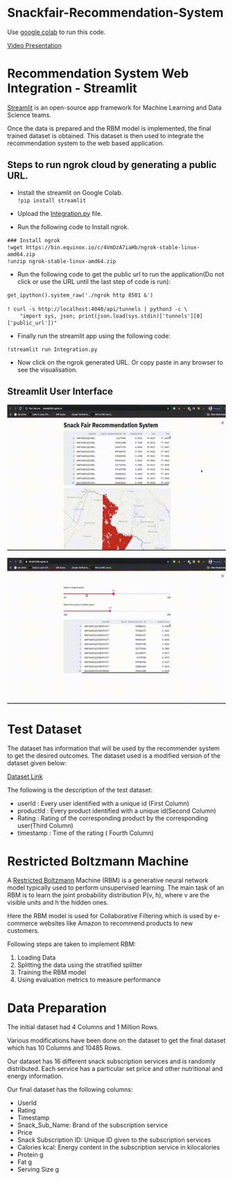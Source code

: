 # Snackfair-Recommendation-System

Use [google colab](https://colab.research.google.com/notebooks/intro.ipynb) to run this code.

[Video Presentation](https://youtu.be/le2oF0i1MBA)

# Recommendation System Web Integration - Streamlit

[Streamlit](https://www.streamlit.io/) is an open-source app framework for Machine Learning and Data Science teams.

Once the data is prepared and the RBM model is implemented, the final trained dataset is obtained. This dataset is then used to integrate the recommendation system to the web based application.

## Steps to run ngrok cloud by generating a public URL.
* Install the streamlit on Google Colab.</br>
``!pip install streamlit``
* Upload the [Integration.py](https://github.com/rxchoudhury/RBM-Recommendation-System/blob/master/My_RBM_Project/Integration.py) file.

* Run the following code to Install ngrok.
```
### Install ngrok
!wget https://bin.equinox.io/c/4VmDzA7iaHb/ngrok-stable-linux-amd64.zip
!unzip ngrok-stable-linux-amd64.zip
```
* Run the following code to get the public url to run the application(Do not click or use the URL until the last step of code is run):
```
get_ipython().system_raw('./ngrok http 8501 &')

! curl -s http://localhost:4040/api/tunnels | python3 -c \
    "import sys, json; print(json.load(sys.stdin)['tunnels'][0]['public_url'])"
```
* Finally run the streamlit app using the following code:
```
!streamlit run Integration.py
```
* Now click on the ngrok generated URL. Or copy paste in any browser to see the visualisation.
## Streamlit User Interface

![Visualisation Demo](streamlit_dash.gif)


![Visualisation Demo](streamlit_model.gif)


# Test Dataset

The dataset has information that will be used by the recommender system to get the desired outcomes. The dataset used is a modified version of the dataset given below:

[Dataset Link](https://www.kaggle.com/saurav9786/recommender-system-using-amazon-reviews)

The following is the description of the test dataset:

* userId : Every user identified with a unique id (First Column)
* productId : Every product identified with a unique id(Second Column)
* Rating : Rating of the corresponding product by the corresponding user(Third Column)
* timestamp : Time of the rating ( Fourth Column)


# Restricted Boltzmann Machine

A [Restricted Boltzmann](https://www.cs.toronto.edu/~rsalakhu/papers/rbmcf.pdf) Machine (RBM) is a generative neural network model typically used to perform unsupervised learning. The main task of an RBM is to learn the joint probability distribution P(v, h), where v are the visible units and h the hidden ones.

Here the RBM model is used for Collaborative Filtering which is used by e-commerce websites like Amazon to recommend products to new customers.

Following steps are taken to implement RBM:

1. Loading Data
2. Splitting the data using the stratified splitter
3. Training the RBM model
4. Using evaluation metrics to measure performance

# Data Preparation

The initial dataset had 4 Columns and 1 Million Rows.

Various modifications have been done on the dataset to get the final dataset which has 10 Columns and 10485 Rows.

Our dataset has 16 different snack subscription services and is randomly distributed. Each service has a particular set price and other nutritional and energy information.

Our final dataset has the following columns:

* UserId
* Rating
* Timestamp
* Snack_Sub_Name: Brand of the subscription service
* Price
* Snack Subscription ID: Unique ID given to the subscription services
* Calories kcal: Energy content in the subscription service in kilocalories
* Protein g
* Fat g
* Serving Size g
